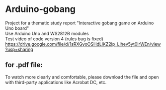 # Arduino-gobang
Project for a thematic study report
"Interactive gobang game on Arduino Uno board"  
Use Arduino Uno and WS2812B modules  
Test video of code version 4 (rules bug is fixed)  
https://drive.google.com/file/d/1sRXGyoOSHdLlKZ2Ip_Llhev5yt0IrWEn/view?usp=sharing  
## for .pdf file:
  To watch more clearly and comfortable, please download the file and open with third-party applications like Acrobat DC, etc.
